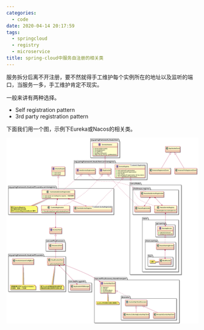 ```yaml
---
categories:
  - code
date: 2020-04-14 20:17:59
tags:
  - springcloud
  - registry
  - microservice
title: spring-cloud中服务自注册的相关类
---
```


服务拆分后离不开注册，要不然就得手工维护每个实例所在的地址以及监听的端口，当服务一多，手工维护肯定不现实。

一般来讲有两种选择。

- Self registration pattern
- 3rd party registration pattern 

下面我们用一个图，示例下Eureka或Nacos的相关类。

![Channel inherit tree](/images/sc_register.png)